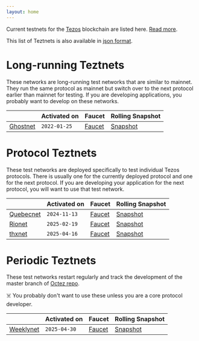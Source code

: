 ```yaml
---
layout: home
---
```


Current testnets for the [Tezos](https://tezos.com) blockchain are listed here. [Read more](about/).

This list of Teztnets is also available in [json format](https://teztnets.com/teztnets.json).

# Long-running Teztnets

These networks are long-running test networks that are similar to mainnet. They run the same protocol as mainnet but switch over to the next protocol earlier than mainnet for testing. If you are developing applications, you probably want to develop on these networks.

| | Activated on | Faucet | Rolling Snapshot |
|-------|---------------------|--|-----|
| [Ghostnet](/ghostnet-about) | `2022-01-25` | [Faucet](https://faucet.ghostnet.teztnets.com) | [Snapshot](https://snapshots.tzinit.org/ghostnet/rolling) |



# Protocol Teztnets

These test networks are deployed specifically to test individual Tezos protocols. There is usually one for the currently deployed protocol and one for the next protocol. If you are developing your application for the next protocol, you will want to use that test network.

| | Activated on | Faucet | Rolling Snapshot |
|-------|---------------------|--|-----|
| [Quebecnet](/quebecnet-about) | `2024-11-13` | [Faucet](https://faucet.quebecnet.teztnets.com) | [Snapshot](https://snapshots.tzinit.org/quebecnet/rolling) |
| [Rionet](/rionet-about) | `2025-02-19` | [Faucet](https://faucet.rionet.teztnets.com) | [Snapshot](https://snapshots.tzinit.org/rionet/rolling) |
| [thxnet](/thxnet-about) | `2025-04-16` | [Faucet](https://faucet.thxnet.teztnets.com) | [Snapshot](https://snapshots.tzinit.org/thxnet/rolling) |



# Periodic Teztnets

These test networks restart regularly and track the development of the master branch of [Octez repo](https://gitlab.com/tezos/tezos/).
 
☠️ You probably don't want to use these unless you are a core protocol developer.

| | Activated on | Faucet | Rolling Snapshot |
|-------|---------------------|--|-----|
| [Weeklynet](/weeklynet-about) | `2025-04-30` | [Faucet](https://faucet.weeklynet-2025-04-30.teztnets.com) | [Snapshot](https://snapshots.tzinit.org/weeklynet/rolling) |



